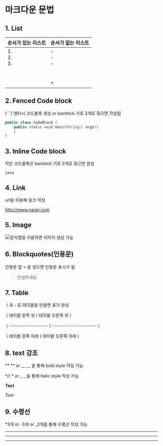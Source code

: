 # 마크다운 문법

## 1. List

| 순서가 있는 리스트 | 순서가 없는 리스트 |
| ------------------ | ------------------ |
| 1.<br />2.<br />3. | -<br />-<br />-    |
|                    | *<br />*<br />*    |

## 2. Fenced Code block

(```) 엔터시 코드블록 생성 or backtick 기호 3개로 묶으면 작성됨

```java
public class CodeBlock {
    public static void main(String[] args){
    }
}
```

## 3. Inline Code block

작은 코드블록은 backtick 기호 2개로 묶으면 완성

`java` 

##  4. Link

url을 이용해 링크 작성

http://www.naver.com

## 5. Image

![문자열](url)을 이용하면 이미지 생성 가능

## 6. Blockquotes(인용문)

인용문 앞 > 을 넣으면 인용문 표시가 됨

> 안녕하세요
>
> 

## 7. Table

ㅣ과 - 로 테이블을 만들면 표가 완성

ㅣ테이블 왼쪽 위ㅣ테이블 오른쪽 위ㅣ

ㅣ--------------------ㅣ-----------------------ㅣ

ㅣ테이블 왼쪽 아래ㅣ테이블 오른쪽 아래ㅣ

## 8. text 강조

** ** or __ __ 을 통해 bold style 작성 가능

*// * or _ _ 을 통해 Italic style 작성 가능

**Text**

*Text*

## 9. 수평선

*3개 or -3개 or _3개를 통해 수평선 작성 가능

***

---

___







